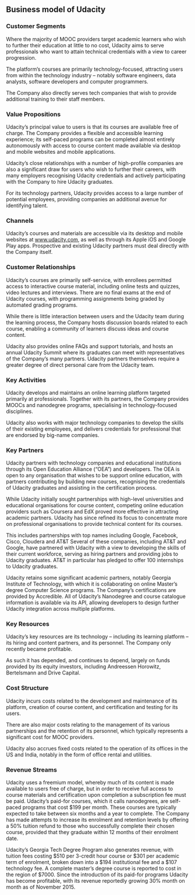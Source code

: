 Business model of Udacity
-------------------------

 ### Customer Segments

 Where the majority of MOOC providers target academic learners who wish to further their education at little to no cost, Udacity aims to serve professionals who want to attain technical credentials with a view to career progression.

 The platform’s courses are primarily technology-focused, attracting users from within the technology industry – notably software engineers, data analysts, software developers and computer programmers.

 The Company also directly serves tech companies that wish to provide additional training to their staff members.

 ### Value Propositions

 Udacity’s principal value to users is that its courses are available free of charge. The Company provides a flexible and accessible learning experience; its self-paced programs can be completed almost entirely autonomously with access to course content made available via desktop and mobile websites and mobile applications.

 Udacity’s close relationships with a number of high-profile companies are also a significant draw for users who wish to further their careers, with many employers recognising Udacity credentials and actively participating with the Company to hire Udacity graduates.

 For its technology partners, Udacity provides access to a large number of potential employees, providing companies an additional avenue for identifying talent.

 ### Channels

 Udacity’s courses and materials are accessible via its desktop and mobile websites at www.udacity.com, as well as through its Apple iOS and Google Play apps. Prospective and existing Udacity partners must deal directly with the Company itself.

 ### Customer Relationships

 Udacity’s courses are primarily self-service, with enrollees permitted access to interactive course material, including online tests and quizzes, video lectures and interviews. There are no final exams at the end of Udacity courses, with programming assignments being graded by automated grading programs.

 While there is little interaction between users and the Udacity team during the learning process, the Company hosts discussion boards related to each course, enabling a community of learners discuss ideas and course content.

 Udacity also provides online FAQs and support tutorials, and hosts an annual Udacity Summit where its graduates can meet with representatives of the Company’s many partners. Udacity partners themselves require a greater degree of direct personal care from the Udacity team.

 ### Key Activities

 Udacity develops and maintains an online learning platform targeted primarily at professionals. Together with its partners, the Company provides MOOCs and nanodegree programs, specialising in technology-focused disciplines.

 Udacity also works with major technology companies to develop the skills of their existing employees, and delivers credentials for professional that are endorsed by big-name companies.

 ### Key Partners

 Udacity partners with technology companies and educational institutions through its Open Education Alliance (“OEA”) and developers. The OEA is open to any organisation that wishes to be support online education, with partners contributing by building new courses, recognising the credentials of Udacity graduates and assisting in the certification process.

 While Udacity initially sought partnerships with high-level universities and educational organisations for course content, competing online education providers such as Coursera and EdX proved more effective in attracting academic partners. Udacity has since refined its focus to concentrate more on professional organisations to provide technical content for its courses.

 This includes partnerships with top names including Google, Facebook, Cisco, Cloudera and AT&T Several of these companies, including AT&T and Google, have partnered with Udacity with a view to developing the skills of their current workforce, serving as hiring partners and providing jobs to Udacity graduates. AT&T in particular has pledged to offer 100 internships to Udacity graduates.

 Udacity retains some significant academic partners, notably Georgia Institute of Technology, with which it is collaborating on online Master’s degree Computer Science programs. The Company’s certifications are provided by Accredible. All of Udacity’s Nanodegree and course catalogue information is available via its API, allowing developers to design further Udacity integration across multiple platforms.

 ### Key Resources

 Udacity’s key resources are its technology – including its learning platform – its hiring and content partners, and its personnel. The Company only recently became profitable.

 As such it has depended, and continues to depend, largely on funds provided by its equity investors, including Andreessen Horowitz, Bertelsmann and Drive Capital.

 ### Cost Structure

 Udacity incurs costs related to the development and maintenance of its platform, creation of course content, and certification and testing for its users.

 There are also major costs relating to the management of its various partnerships and the retention of its personnel, which typically represents a significant cost for MOOC providers.

 Udacity also accrues fixed costs related to the operation of its offices in the US and India, notably in the form of office rental and utilities.

 ### Revenue Streams

 Udacity uses a freemium model, whereby much of its content is made available to users free of charge, but in order to receive full access to course materials and certification upon completion a subscription fee must be paid. Udacity’s paid-for courses, which it calls nanodegrees, are self-paced programs that cost $199 per month. These courses are typically expected to take between six months and a year to complete. The Company has made attempts to increase its enrolment and retention levels by offering a 50% tuition refund to those who successfully complete their chosen course, provided that they graduate within 12 months of their enrolment date.

 Udacity’s Georgia Tech Degree Program also generates revenue, with tuition fees costing $510 per 3-credit hour course or $301 per academic term of enrolment, broken down into a $194 institutional fee and a $107 technology fee. A complete master’s degree course is reported to cost in the region of $7000. Since the introduction of its paid-for programs Udacity has become profitable, with its revenue reportedly growing 30% month on month as of November 2015.